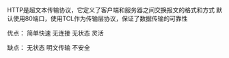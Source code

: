 

HTTP是超文本传输协议，它定义了客户端和服务器之间交换报文的格式和方式
默认使用80端口，使用TCL作为传输层协议，保证了数据传输的可靠性

优点：
简单快速
无连接
无状态
灵活


缺点：
无状态
明文传输
不安全